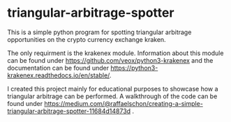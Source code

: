 # triangular-arbitrage-spotter
This is a simple python program for spotting triangular arbitrage opportunities on the crypto currency exchange kraken.

The only requirment is the krakenex module. Information about this module can be found under https://github.com/veox/python3-krakenex
and the documentation can be found under https://python3-krakenex.readthedocs.io/en/stable/.

I created this project mainly for educational purposes to showcase how a triangular arbitrage can be performed. A walkthrough of the code can be found under https://medium.com/@raffaelschon/creating-a-simple-triangular-arbitrage-spotter-11684d14873d .
